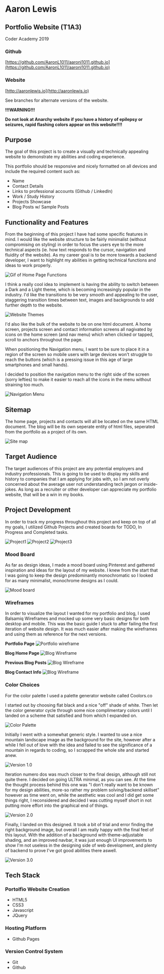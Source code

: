 # Aaron Lewis

## Portfolio Website (T1A3)

Coder Academy 2019


### Github

[https://github.com/AaronL1011/aaronl1011.github.io](https://github.com/AaronL1011/aaronl1011.github.io)

### Website

[http://aaronlewis.io](http://aaronlewis.io)

See branches for alternate versions of the website.

**!!!WARNING!!!**

**Do not look at Anarchy website if you have a history of epilepsy or seizures, rapid flashing colors appear on this website!!!!**


## Purpose

The goal of this project is to create a visually and technically appealing website to demonstrate my abilities and coding experience.

This portfolio should be responsive and nicely formatted on all devices and include the required content such as:

- Name
- Contact Details
- Links to professional accounts (Github / LinkedIn)
- Work / Study History
- Projects Showcase
- Blog Posts w/ Sample Posts

## Functionality and Features

From the beginning of this project I have had some specific features in mind. I would like the website structure to be fairly minimalist (without compromising on styling) in order to focus the users eye to the more technical aspects (ie. how text responds to the cursor, navigation and fluidity of the website). As my career goal is to be more towards a backend developer, I want to highlight my abilities in getting technical functions and ideas to work properly. 

![Gif of Home Page Functions](docs/menulinks.gif)

I think a really cool idea to implement is having the ability to switch between a Dark and a Light theme, which is becoming increasingly popular in the industry. I'd like the transitions to be very smooth and appealing to the user, staggering transition times between text, images and backgrounds to add further depth to the website.

![Website Themes](docs/themes.png)


I'd also like the bulk of the website to be on one html document. A home screen, projects screen and contact information screens all nagivated by icons on the home screen (and nav menu) which when clicked or tapped, scroll to anchors throughout the page. 

When positioning the Navigation menu, I want to be sure to place it in a region of the screen so mobile users with large devices won't struggle to reach the buttons (which is a pressing issue in this age of large smartphones and small hands).

I decided to position the navigation menu to the right side of the screen (sorry lefties) to make it easier to reach all the icons in the menu without straining too much.

![Navigation Menu](docs/navmenu.png)

## Sitemap

The home page, projects and contacts will all be located on the same HTML document. The blog will be its own seperate entity of html files, seperated from the portfolio as a project of its own.

![Site map](docs/sitemap.png)

## Target Audience

The target audiences of this project are any potential employers and industry professionals. This is going to be used to display my skills and history to companies that I am applying for jobs with, so I am not overly concerned about the average user not understanding tech jargon or inside-jokes. As long as a recruiter or other developer can appreciate my portfolio website, that will be a win in my books.

## Project Development

In order to track my progress throughout this project and keep on top of all my goals, I utilized Github Projects and created boards for TODO, In Progress and Completed tasks.

![Project1](docs/Project1.png)
![Project2](docs/Project2.png)
![Project3](docs/Project3.png)

### Mood Board

As far as design ideas, I made a mood board using Pinterest and gathered inspiration and ideas for the layout of my website. I knew from the start that I was going to keep the design predominantly monochromatic so I looked for as many minimalist, monochrome designs as I could.

![Mood board](docs/moodboard.png)

### Wireframes 

In order to visualize the layout I wanted for my portfolio and blog, I used Balsamiq Wireframes and mocked up some very basic designs for both desktop and mobile. This was the basic guide I stuck to after failing the first iteration of website design. It was much easier after making the wireframes and using them as reference for the next versions. 

**Portfolio Page**
![Portfolio wireframe](docs/HomepageWireframe.png)

**Blog Home Page**
![Blog Wireframe](docs/BlogWireframe.png)

**Previous Blog Posts**
![Blog Wireframe](docs/PreviousWireframe.png)

**Blog Contact Info**
![Blog Wireframe](docs/ContactWireframe.png)


### Color Choices

For the color palette I used a palette generator website called Coolors.co

I started out by choosing flat black and a nice "off" shade of white. Then let the color generator cycle through some nice complimentary colors until I landed on a scheme that satisfied and from which I expanded on.

![Color Palette](docs/colorpalette.png)

Initially I went with a somewhat generic style. I wanted to use a nice mountain landscape image as the background for the site, however after a while I fell out of love with the idea and failed to see the significance of a mountain in regards to coding, so I scrapped the whole site and started anew.

![Version 1.0](docs/version01.png)

Iteration numero dos was much closer to the final design, although still not quite there. I decided on going ULTRA minimal, as you can see. At the time the thought process behind this one was "I don't really want to be known for my design abilities, more-so rather my problem solving/backend skillset" however as time went on, while the aesthetic was cool and I did get some things right, I reconsidered and decided I was cutting myself short in not putting more effort into the graphical end of things.

![Version 2.0](docs/version20.png)

Finally, I landed on this designed. It took a bit of trial and error finding the right background image, but overall I am really happy with the final feel of this layout. With the addition of a background with theme-adjustable shading, and an improved navbar, it was just enough UI improvements to show I'm not useless in the designing side of web development, and plenty of backend to prove I've got good abilities there aswell.

![Version 3.0](docs/version21.png)

## Tech Stack

### Portolfio Website Creation

- HTML5
- CSS3
- Javascript
- JQuery

### Hosting Platform

- Github Pages

### Version Control System

- Git
- Github